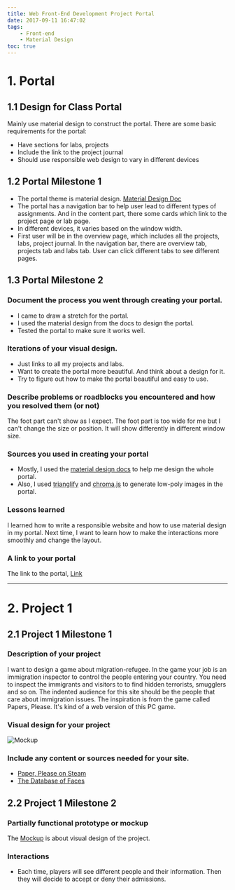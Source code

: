 ```yaml
---
title: Web Front-End Development Project Portal
date: 2017-09-11 16:47:02
tags:
    - Front-end
    - Material Design
toc: true
---
```


# 1. Portal 
## 1.1 Design for Class Portal
Mainly use material design to construct the portal. There are some basic requirements for the portal:

- Have sections for labs, projects
- Include the link to the project journal
- Should use responsible web design to vary in different devices

## 1.2 Portal Milestone 1

- The portal theme is material design. [Material Design Doc](https://material.io/)
- The portal has a navigation bar to help user lead to different types of assignments. And in the content part, there some cards which link to the project page or lab page.
- In different devices, it varies based on the window width.
- First user will be in the overview page, which includes all the projects, labs, project journal. In the navigation bar, there are overview tab, projects tab and labs tab. User can click different tabs to see different pages.

## 1.3 Portal Milestone 2

### Document the process you went through creating your portal.

- I came to draw a stretch for the portal. 
- I used the material design from the docs to design the portal.
- Tested the portal to make sure it works well.

### Iterations of your visual design.

- Just links to all my projects and labs.
- Want to create the portal more beautiful. And think about a design for it.
- Try to figure out how to make the portal beautiful and easy to use.

### Describe problems or roadblocks you encountered and how you resolved them (or not)
The foot part can't show as I expect. The foot part is too wide for me but I can't change the size or position. It will show differently in different window size.

### Sources you used in creating your portal

- Mostly, I used the [material design docs](https://material.io/) to help me design the whole portal. 
- Also, I used [trianglify](http://qrohlf.com/trianglify/) and [chroma.js](http://gka.github.io/chroma.js/) to generate low-poly images in the portal. 

### Lessons learned
I learned how to write a responsible website and how to use material design in my portal. Next time, I want to learn how to make the interactions more smoothly and change the layout.

### A link to your portal
The link to the portal, [Link](http://creative.colorado.edu/~shhu2952/fwd/)

--- 

# 2. Project 1
## 2.1 Project 1 Milestone 1
### Description of your project
<!-- Description of your project including the inspiration, social issue, and intended audience for your site. -->
I want to design a game about migration-refugee. In the game your job is an immigration inspector to control the people entering your country. You need to inspect the immigrants and visitors to to find hidden terrorists, smugglers and so on. The indented audience for this site should be the people that care about immigration issues.  The inspiration is from the game called Papers, Please. It's kind of a web version of this PC game.


### Visual design for your project
<!--  This could be a sample mockup or hand-drawn sketch. You can include multiple designs if you haven't yet decided. -->
![Mockup](http://7xrh75.com1.z0.glb.clouddn.com/Web%20Front-End%20Development%20Project1.jpeg)


### Include any content or sources needed for your site.

- [Paper, Please on Steam](http://store.steampowered.com/app/239030/Papers_Please/)
- [The Database of Faces](http://www.cl.cam.ac.uk/research/dtg/attarchive/facedatabase.html)


## 2.2 Project 1 Milestone 2
### Partially functional prototype or mockup
The [Mockup](http://creative.colorado.edu/~shhu2952/fwd/projects/project1/) is about visual design of the project. 

### Interactions
- Each time, players will see different people and their information. Then they will decide to accept or deny their admissions.